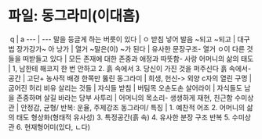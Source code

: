 # 파일: 동그라미(이대흠)
​
 q  | a
--- | ---
말을 둥글게 하는 버릇이 있다			| ㅇ 받침 넣어 발음
~되고 ~되고			| 대구법
장가강가~ 아 낭가			| 열거
~말은(이) ~가 된다			| 유사한 문장구조- 열거
ㅇ이 다른 것들을 떠받들고 있다			| 모든 존재에 대한 존중과 애정과 따뜻함- 사랑
어머니의 삶의 태도			| 1, 남한테 해코지 한 번 안하고 2. 흙 속에서 3. 당신이 가진 것을 퍼주신다
흙 속에서- 공간			| 고단+ 농사적 배경
한쪽만 뚫린 동그라미			| 희생, 헌신-> 외양
c자의 열린 구멍			| 굽어진 허리 비유
살리는 것들			| 자식들
받침			| 버팀목
오손도손 살어라이			| 자식들도 남을 존중하며 살길 바라는 당부
사투리			| 어머니의 목소리- 생생하게 재현, 친근함
수미상관			| 안정감, 균형/ 반복: 운율, 주제강조
동그라미/ 특징			| 1. 예찬적 어조 2. 어머니의 삶의 태도 형상화(형태적 유사성) 3. 특정공간(흙 속) 4. 유사한 분장 구조 반복 5. 수미상관 6. 현재형어미(있다, ㄴ다)